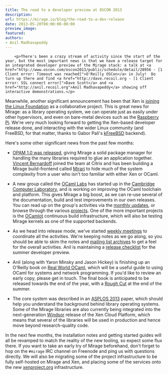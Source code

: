 ```yaml
---
title: The road to a developer preview at OSCON 2013
description:
url: https://mirage.io/blog/the-road-to-a-dev-release
date: 2013-05-20T00:00:00-00:00
preview_image:
featured:
authors:
- Anil Madhavapeddy
---
```



        <p>There's been a crazy stream of activity since the start of the year, but the most important news is that we have a release target for an integrated developer preview of the Mirage stack: a talk at <a href="http://www.oscon.com/oscon2013/public/schedule/detail/28956 - [1 Client error: Timeout was reached]">O'Reilly OSCon</a> in July!  Do turn up there and find <a href="http://dave.recoil.org - [1 Client error: SSL connect error]">Dave Scott</a> and <a href="http://anil.recoil.org">Anil Madhavapeddy</a> showing off interactive demonstrations.</p>
<p>Meanwhile, another significant announcement has been that Xen is <a href="http://www.linuxfoundation.org/news-media/announcements/2013/04/xen-become-linux-foundation-collaborative-project - [404 Not Found]">joining the Linux Foundation</a> as a collaborative project.  This is great news for Mirage: as a library operating system, we can operate just as easily under other hypervisors, and even on bare-metal devices such as the <a href="http://raspberrypi.org">Raspberry Pi</a>.  We're very much looking forward to getting the Xen-based developer release done, and interacting with the wider Linux community (and FreeBSD, for that matter, thanks to Gabor Pali's <a href="https://github.com/pgj/mirage-kfreebsd">kFreeBSD</a> backend).</p>
<p>Here's some other significant news from the past few months:</p>
<ul>
<li>
<p><a href="http://www.ocamlpro.com/blog/2013/03/14/opam-1.0.0.html - [404 Not Found]">OPAM 1.0 was released</a>, giving Mirage a solid package manager for handling the many libraries required to glue an application together.  <a href="https://github.com/vbmithr">Vincent Bernardoff</a> joined the team at Citrix and has been building a Mirage build-frontend called <a href="https://github.com/mirage/mirari">Mirari</a> to hide much of the system complexity from a user who isn't too familiar with either Xen or OCaml.</p>
</li>
<li>
<p>A new group called the <a href="http://ocaml.io">OCaml Labs</a> has started up in the <a href="http://www.cl.cam.ac.uk">Cambridge Computer Laboratory</a>, and is working on improving the OCaml toolchain and platform.  This gives Mirage a big boost, as we can re-use several of the documentation, build and test improvements in our own releases.  You can read up on the group's activities via the <a href="http://ocaml.io/news - [404 Not Found]">monthly updates</a>, or browse through the various <a href="http://ocaml.io/tasks - [404 Not Found]">projects</a>.  One of the more important projects is the <a href="http://www.cl.cam.ac.uk/projects/ocamllabs/tasks/platform.html#OCamlot - [404 Not Found]">OCamlot</a> continuous build infrastructure, which will also be testing Mirage kernels as one of the supported backends.</p>
</li>
<li>
<p>As we head into release mode, we've started <a href="https://mirage.io/wiki#Weekly-calls-and-release-notes">weekly meetings</a> to coordinate all the activities.  We're keeping notes as we go along, so you should be able to skim the notes and <a href="https://lists.cam.ac.uk/pipermail/cl-mirage/ - [1 Client error: SSL peer certificate or SSH remote key was not OK]">mailing list archives</a> to get a feel for the overall activities.  Anil is maintaining a <a href="https://mirage.github.io/wiki/dev-preview-checklist - [404 Not Found]">release checklist</a> for the summer developer preview.</p>
</li>
<li>
<p>Anil (along with Yaron Minsky and Jason Hickey) is finishing up an O'Reilly book on <a href="http://realworldocaml.org">Real World OCaml</a>, which will be a useful guide to using OCaml for systems and network programming. If you'd like to review an early copy, please get in touch.  The final book is anticipated to be released towards the end of the year, with a <a href="http://shop.oreilly.com/category/roughcuts.do">Rough Cut</a> at the end of the summer.</p>
</li>
<li>
<p>The core system was described in an <a href="http://anil.recoil.org/papers/2013-asplos-mirage.pdf">ASPLOS 2013</a> paper, which should help you understand the background behind library operating systems. Some of the Mirage libraries are also currently being integrated into the next-generation <a href="http://blogs.citrix.com/2012/05/17/introducing-windsor-a-new-xen-based-virtualization-architecture/ - [404 Not Found]">Windsor</a> release of the Xen Cloud Platform, which means that several of the libraries will be used in production and hence move beyond research-quality code.</p>
</li>
</ul>
<p>In the next few months, the installation notes and getting started guides will
all be revamped to match the reality of the new tooling, so expect some flux
there.   If you want to take an early try of Mirage beforehand, don't forget to
hop on the <code>#mirage</code> IRC channel on Freenode and ping us with questions
directly.  We will also be migrating some of the project infrastructure to be fully
self-hosted on Mirage and Xen, and placing some of the services onto the new <a href="http://xenproject.org">xenproject.org</a> infrastructure.</p>

      

